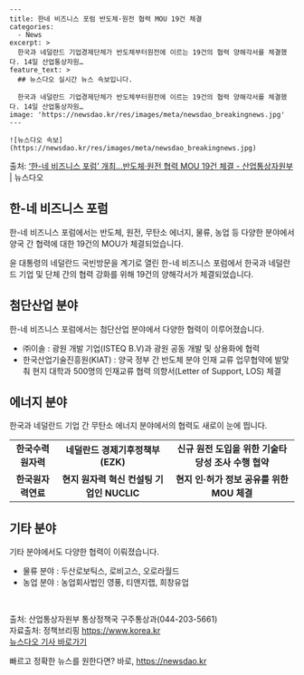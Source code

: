     ---
    title: 한네 비즈니스 포럼 반도체·원전 협력 MOU 19건 체결
    categories:
      - News
    excerpt: >
      한국과 네덜란드 기업경제단체가 반도체부터원전에 이르는 19건의 협력 양해각서를 체결했다. 14일 산업통상자원…
    feature_text: >
      ## 뉴스다오 실시간 뉴스 속보입니다.
    
      한국과 네덜란드 기업경제단체가 반도체부터원전에 이르는 19건의 협력 양해각서를 체결했다. 14일 산업통상자원…
    image: 'https://newsdao.kr/res/images/meta/newsdao_breakingnews.jpg'
    ---
    
    ![뉴스다오 속보](https://newsdao.kr/res/images/meta/newsdao_breakingnews.jpg)

<p>출처: <a href="https://newsdao.kr/2799" rel="dofollow">‘한-네 비즈니스 포럼’ 개최…반도체·원전 협력 MOU 19건 체결 - 산업통상자원부</a> | 뉴스다오</p>

<h2 data-ke-size="size26">한-네 비즈니스 포럼</h2>
한-네 비즈니스 포럼에서는 반도체, 원전, 무탄소 에너지, 물류, 농업 등 다양한 분야에서 양국 간 협력에 대한 19건의 MOU가 체결되었습니다.

<p data-ke-size="size16">윤 대통령의 네덜란드 국빈방문을 계기로 열린 한-네 비즈니스 포럼에서 한국과 네덜란드 기업 및 단체 간의 협력 강화를 위해 19건의 양해각서가 체결되었습니다.</p>

<h2 data-ke-size="size26">첨단산업 분야</h2>
한-네 비즈니스 포럼에서는 첨단산업 분야에서 다양한 협력이 이루어졌습니다. 

<ul>
<li>㈜이솔 : 광원 개발 기업(ISTEQ B.V)과 광원 공동 개발 및 상용화에 협력</li>
<li>한국산업기술진흥원(KIAT) : 양국 정부 간 반도체 분야 인재 교류 업무협약에 발맞춰 현지 대학과 500명의 인재교류 협력 의향서(Letter of Support, LOS) 체결</li>
</ul>

<h2 data-ke-size="size26">에너지 분야</h2>
한국과 네덜란드 기업 간 무탄소 에너지 분야에서의 협력도 새로이 눈에 띕니다.

<table>
  <tr>
    <td style="text-align: center; height: 17px;"><b>한국수력원자력</b></td>
    <td style="text-align: center; height: 17px;"><b>네덜란드 경제기후정책부(EZK)</b></td>
    <td style="text-align: center; height: 17px;"><b>신규 원전 도입을 위한 기술타당성 조사 수행 협약</b></td>
  </tr>
  <tr>
    <td style="text-align: center; height: 17px;"><b>한국원자력연료</b></td>
    <td style="text-align: center; height: 17px;"><b>현지 원자력 혁신 컨설팅 기업인 NUCLIC</b></td>
    <td style="text-align: center; height: 17px;"><b>현지 인·허가 정보 공유를 위한 MOU 체결</b></td>
  </tr>
</table>

<h2 data-ke-size="size26">기타 분야</h2>
기타 분야에서도 다양한 협력이 이뤄졌습니다.

<ul>
<li>물류 분야 : 두산로보틱스, 로비고스, 오로라월드</li>
<li>농업 분야 : 농업회사법인 영풍, 티앤지랩, 희창유업</li>
</ul>

<p data-ke-size="size16">&nbsp;</p>

출처: 산업통상자원부 통상정책국 구주통상과(044-203-5661)<br>
자료출처: 정책브리핑 https://www.korea.kr<br>
[뉴스다오 기사 바로가기](https://newsdao.kr/2799) 

빠르고 정확한 뉴스를 원한다면? 바로, <a href="https://newsdao.kr" rel="dofollow">https://newsdao.kr</a>


    
